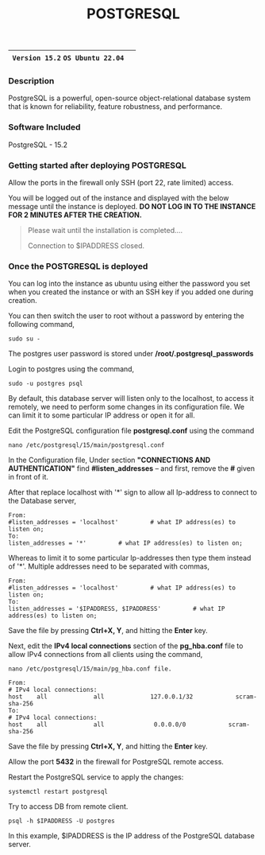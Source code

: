 ﻿---
title: POSTGRESQL
sidebar_label: PostgreSQL
---

|**`Version 15.2` `OS Ubuntu 22.04`**|  |
|------------------------------------|--|

### Description

PostgreSQL is a powerful, open-source object-relational database system that is known for reliability, feature robustness, and performance.

### Software Included

PostgreSQL - 15.2

### Getting started after deploying POSTGRESQL

Allow the ports in the firewall only SSH (port 22, rate limited) access.

You will be logged out of the instance and displayed with the below message until the instance is deployed.  **DO NOT LOG IN TO THE INSTANCE FOR 2 MINUTES AFTER THE CREATION.**
> Please wait until the installation is completed.... 
>
> Connection to $IPADDRESS closed.

### Once the POSTGRESQL is deployed

You can log into the instance as ubuntu using either the password you set when you created the instance or with an SSH key if you added one during creation.

You can then switch the user to root without a password by entering the following command,
~~~
sudo su -
~~~

The postgres user password is stored under  **/root/.postgresql_passwords**

Login to postgres using the command,
~~~
sudo -u postgres psql
~~~

By default, this database server will listen only to the localhost, to access it remotely, we need to perform some changes in its configuration file. We can limit it to some particular IP address or open it for all.

Edit the PostgreSQL configuration file **postgresql.conf** using the command
~~~
nano /etc/postgresql/15/main/postgresql.conf
~~~

In the Configuration file, Under section **"CONNECTIONS AND AUTHENTICATION"** find **#listen_addresses**  –  and first, remove the **#** given in front of it. 

After that replace localhost with '*' sign to allow all Ip-address to connect to the Database server, 
~~~
From:
#listen_addresses = 'localhost'         # what IP address(es) to listen on;
To:
listen_addresses = '*'         # what IP address(es) to listen on;
~~~

Whereas to limit it to some particular Ip-addresses then type them instead of '*'.  Multiple addresses need to be separated with commas,
~~~
From:
#listen_addresses = 'localhost'         # what IP address(es) to listen on;
To:
listen_addresses = '$IPADDRESS, $IPADDRESS'         # what IP address(es) to listen on;
~~~
Save the file by pressing  **Ctrl+X, Y**, and hitting the  **Enter**  key.

Next, edit the **IPv4 local connections** section of the **pg_hba.conf** file to allow IPv4 connections from all clients using the command,
~~~
nano /etc/postgresql/15/main/pg_hba.conf file.
~~~

~~~
From:
# IPv4 local connections:
host    all             all             127.0.0.1/32            scram-sha-256
To:
# IPv4 local connections:
host    all             all              0.0.0.0/0            scram-sha-256
~~~

Save the file by pressing  **Ctrl+X, Y**, and hitting the  **Enter**  key.

Allow the port **5432** in the firewall for PostgreSQL remote access.

Restart the PostgreSQL service to apply the changes:
~~~
systemctl restart postgresql
~~~

Try to access DB from remote client.
~~~
psql -h $IPADDRESS -U postgres
~~~
In this example, $IPADDRESS is the IP address of the PostgreSQL database server.
